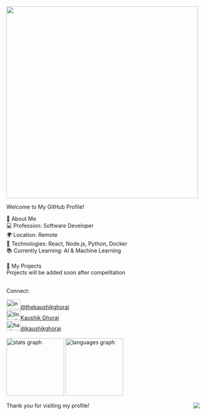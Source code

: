 <div style="width: 500;">
   <img src="https://kaushikghorai.github.io/kaushikghorai/svg/readmesvg0.svg" style="width: 500;">
 </div>

<text x="50%" y="30" text-anchor="middle" font-size="24" font-weight="bold" fill="#333">Welcome to My GitHub Profile!</text>

   <!-- About Me Section -->
  <rect x="50" y="70" width="500" height="180" fill="#e2e8f0" rx="15" ry="15"/>
  <text x="60" y="100" font-size="18" font-weight="bold" fill="#2d3748">👋 About Me</text><br>
  <text x="60" y="130" font-size="14" fill="#4a5568">💻 Profession: Software Developer</text><br>
  <text x="60" y="150" font-size="14" fill="#4a5568">🌍 Location: Remote</text><br>
  <text x="60" y="170" font-size="14" fill="#4a5568">🔧 Technologies: React, Node.js, Python, Docker</text><br>
  <text x="60" y="190" font-size="14" fill="#4a5568">📚 Currently Learning: AI & Machine Learning</text><br><br>


  <!-- Projects Section -->
  <rect x="50" y="260" width="500" height="220" fill="#edf2f7" rx="15" ry="15"/>
  <text x="60" y="290" font-size="18" font-weight="bold" fill="#2d3748">🚀 My Projects</text><br>
  Projects will be added soon after compelitation
  <br><br>


<!-- Social Links Section -->
<div align="left">
  <p>Connect:</p>
  <a href="www.instagram.com/thekaushikghorai" target="_blank">
    <img src="https://raw.githubusercontent.com/maurodesouza/profile-readme-generator/master/src/assets/icons/social/instagram/default.svg" width="37" height="25" alt="instagram logo"  />@thekaushikghorai
  </a><br>
  <a href="https://www.linkedin.com/in/kaushik-ghorai-614894319/" target="_blank">
    <img src="https://raw.githubusercontent.com/maurodesouza/profile-readme-generator/master/src/assets/icons/social/linkedin/default.svg" width="37" height="25" alt="linkedin logo"  />Kaushik Ghorai
  </a><br>
  <a href="https://www.hackerrank.com/profile/ghoraikaushik1" target="_blank">
    <img src="https://raw.githubusercontent.com/maurodesouza/profile-readme-generator/master/src/assets/icons/social/hackerrank/default.svg" width="37" height="25" alt="hackerrank logo"  />@kaushikghorai
  </a><br>
   <br>
</div>


  
<div align="left">
  <img src="https://github-readme-stats.vercel.app/api?username=kaushikghorai&hide_title=false&hide_rank=false&show_icons=true&include_all_commits=true&count_private=false&disable_animations=false&theme=dark&locale=en&hide_border=true" height="150" alt="stats graph"  />
  <img src="https://github-readme-stats.vercel.app/api/top-langs?username=kaushikghorai&locale=en&hide_title=false&layout=compact&card_width=320&langs_count=5&theme=dark&hide_border=false" height="150" alt="languages graph"  />
</div>



<!-- Footer -->
  <text x="50%" y="790" text-anchor="middle" font-size="12" fill="#4a5568">Thank you for visiting my profile!</text>
  <img align="right" src="https://visitor-badge.laobi.icu/badge?page_id=kaushikghorai.kaushikghorai&"  />
